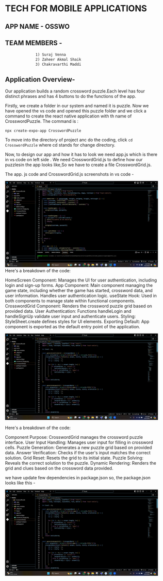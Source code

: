 # TECH FOR MOBILE APPLICATIONS

## APP NAME - OSSWO
## TEAM MEMBERS -   
                  1) Suraj Venna
                  2) Zaheer Akmal Shaik
                  3) Chakravarthi Maddi

## Application Overview- 

Our application builds a random crossword puzzle.Each level has four distinct phrases and has 4 buttons to do the functions of the app.

Firstly, we create a folder in our system and named it is puzzle. Now we have opened the vs code and opened this puzzle folder and we click a command to create the react native application with th  name of CrosswordPuzzle.
The command is :
```
npx create-expo-app CrosswordPuzzle
```

To move into the directory of project anc do the coding, click ``` cd CrosswordPuzzle ``` where cd stands for change directory.

Now, to design our app and how it has to look we need app.js which is there in vs code on left side . We need CrosswordGrid.js to define how our puzzlesin the app looks like,So we have to create a file CrosswordGrid.js.

The app. js code and CrosswordGrid.js screenshots in vs code -

![app.js](screenshots/t1.jpeg)
Here's a breakdown of the code:

HomeScreen Component: Manages the UI for user authentication, including login and sign-up forms.
App Component: Main component managing the game state, including whether the game has started, crossword data, and user information. Handles user authentication logic.
useState Hook: Used in both components to manage state within functional components.
CrosswordGrid Component: Renders the crossword puzzle grid based on provided data.
User Authentication: Functions handleLogin and handleSignUp validate user input and authenticate users.
Styling: StyleSheet.create defines styles for UI elements.
Exporting Default: App component is exported as the default entry point of the application.

![CrosswordGrid.js](screenshots/t2.jpeg)

Here's a breakdown of the code:

Component Purpose: CrosswordGrid manages the crossword puzzle interface.
User Input Handling: Manages user input for filling in crossword cells.
Puzzle Generation: Generates a new puzzle grid based on provided data.
Answer Verification: Checks if the user's input matches the correct solution.
Grid Reset: Resets the grid to its initial state.
Puzzle Solving: Reveals the correct solution to the puzzle.
Dynamic Rendering: Renders the grid and clues based on the crossword data provided.

we have update few dependencies in package.json 
so, the package.json looks like this -

![package.json](screenshots/t2.jpeg)


